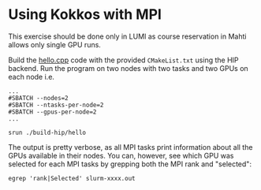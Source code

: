# Using Kokkos with MPI

This exercise should be done only in LUMI as course reservation in Mahti allows only single GPU
runs.

Build the [hello.cpp](hello.cpp) code with the provided `CMakeList.txt` using the HIP backend.
Run the program on two nodes with two tasks and two GPUs on each node i.e.
```
...
#SBATCH --nodes=2
#SBATCH --ntasks-per-node=2
#SBATCH --gpus-per-node=2
...

srun ./build-hip/hello
```

The output is pretty verbose, as all MPI tasks print information about all the GPUs available in their nodes.
You can, however, see which GPU was selected for each MPI tasks by grepping both the MPI rank and "selected":
```
egrep 'rank|Selected' slurm-xxxx.out
```

